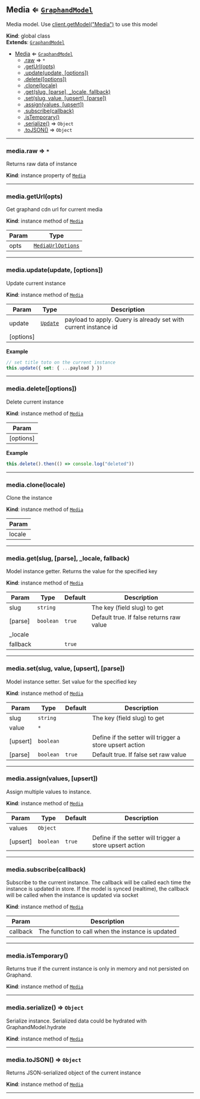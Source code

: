 <a name="Media"></a>

## Media ⇐ [<code>GraphandModel</code>](GraphandModel.md#GraphandModel)
Media model. Use [client.getModel("Media")](Client.md#Client+getModel) to use this model

**Kind**: global class  
**Extends**: [<code>GraphandModel</code>](GraphandModel.md#GraphandModel)  

* [Media](Media.md#Media) ⇐ [<code>GraphandModel</code>](GraphandModel.md#GraphandModel)
    * [.raw](#GraphandModel+raw) ⇒ <code>\*</code>
    * [.getUrl(opts)](Media.md#Media+getUrl)
    * [.update(update, [options])](#GraphandModel+update)
    * [.delete([options])](#GraphandModel+delete)
    * [.clone(locale)](#GraphandModel+clone)
    * [.get(slug, [parse], _locale, fallback)](#GraphandModel+get)
    * [.set(slug, value, [upsert], [parse])](#GraphandModel+set)
    * [.assign(values, [upsert])](#GraphandModel+assign)
    * [.subscribe(callback)](#GraphandModel+subscribe)
    * [.isTemporary()](#GraphandModel+isTemporary)
    * [.serialize()](#GraphandModel+serialize) ⇒ <code>Object</code>
    * [.toJSON()](#GraphandModel+toJSON) ⇒ <code>Object</code>


* * *

<a name="GraphandModel+raw"></a>

### media.raw ⇒ <code>\*</code>
Returns raw data of instance

**Kind**: instance property of [<code>Media</code>](Media.md#Media)  

* * *

<a name="Media+getUrl"></a>

### media.getUrl(opts)
Get graphand cdn url for current media

**Kind**: instance method of [<code>Media</code>](Media.md#Media)  

| Param | Type |
| --- | --- |
| opts | [<code>MediaUrlOptions</code>](typedef.md#MediaUrlOptions) | 


* * *

<a name="GraphandModel+update"></a>

### media.update(update, [options])
Update current instance

**Kind**: instance method of [<code>Media</code>](Media.md#Media)  

| Param | Type | Description |
| --- | --- | --- |
| update | [<code>Update</code>](typedef.md#Update) | payload to apply. Query is already set with current instance id |
| [options] |  |  |

**Example**  
```js
// set title toto on the current instance
this.update({ set: { ...payload } })
```

* * *

<a name="GraphandModel+delete"></a>

### media.delete([options])
Delete current instance

**Kind**: instance method of [<code>Media</code>](Media.md#Media)  

| Param |
| --- |
| [options] | 

**Example**  
```js
this.delete().then(() => console.log("deleted"))
```

* * *

<a name="GraphandModel+clone"></a>

### media.clone(locale)
Clone the instance

**Kind**: instance method of [<code>Media</code>](Media.md#Media)  

| Param |
| --- |
| locale | 


* * *

<a name="GraphandModel+get"></a>

### media.get(slug, [parse], _locale, fallback)
Model instance getter. Returns the value for the specified key

**Kind**: instance method of [<code>Media</code>](Media.md#Media)  

| Param | Type | Default | Description |
| --- | --- | --- | --- |
| slug | <code>string</code> |  | The key (field slug) to get |
| [parse] | <code>boolean</code> | <code>true</code> | Default true. If false returns raw value |
| _locale |  |  |  |
| fallback |  | <code>true</code> |  |


* * *

<a name="GraphandModel+set"></a>

### media.set(slug, value, [upsert], [parse])
Model instance setter. Set value for the specified key

**Kind**: instance method of [<code>Media</code>](Media.md#Media)  

| Param | Type | Default | Description |
| --- | --- | --- | --- |
| slug | <code>string</code> |  | The key (field slug) to get |
| value | <code>\*</code> |  |  |
| [upsert] | <code>boolean</code> |  | Define if the setter will trigger a store upsert action |
| [parse] | <code>boolean</code> | <code>true</code> | Default true. If false set raw value |


* * *

<a name="GraphandModel+assign"></a>

### media.assign(values, [upsert])
Assign multiple values to instance.

**Kind**: instance method of [<code>Media</code>](Media.md#Media)  

| Param | Type | Default | Description |
| --- | --- | --- | --- |
| values | <code>Object</code> |  |  |
| [upsert] | <code>boolean</code> | <code>true</code> | Define if the setter will trigger a store upsert action |


* * *

<a name="GraphandModel+subscribe"></a>

### media.subscribe(callback)
Subscribe to the current instance. The callback will be called each time the instance is updated in store.
If the model is synced (realtime), the callback will be called when the instance is updated via socket

**Kind**: instance method of [<code>Media</code>](Media.md#Media)  

| Param | Description |
| --- | --- |
| callback | The function to call when the instance is updated |


* * *

<a name="GraphandModel+isTemporary"></a>

### media.isTemporary()
Returns true if the current instance is only in memory and not persisted on Graphand.

**Kind**: instance method of [<code>Media</code>](Media.md#Media)  

* * *

<a name="GraphandModel+serialize"></a>

### media.serialize() ⇒ <code>Object</code>
Serialize instance. Serialized data could be hydrated with GraphandModel.hydrate

**Kind**: instance method of [<code>Media</code>](Media.md#Media)  

* * *

<a name="GraphandModel+toJSON"></a>

### media.toJSON() ⇒ <code>Object</code>
Returns JSON-serialized object of the current instance

**Kind**: instance method of [<code>Media</code>](Media.md#Media)  

* * *

